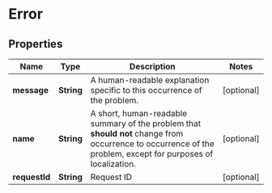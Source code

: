 
# Error

## Properties
Name | Type | Description | Notes
------------ | ------------- | ------------- | -------------
**message** | **String** | A human-readable explanation specific to this occurrence of the problem. |  [optional]
**name** | **String** | A short, human-readable summary of the problem that **should not** change from occurrence to occurrence of the problem, except for purposes of localization. |  [optional]
**requestId** | **String** | Request ID |  [optional]



